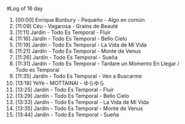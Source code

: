 #Log of 16 day

1. [00:00] Enrique Bunbury - Pequeño - Algo en común
1. [11:09] Céu - Vagarosa - Grains de Beauté
1. [11:11] Jardín - Todo Es Temporal - Fluir
1. [11:16] Jardín - Todo Es Temporal - Bello Cielo
1. [11:19] Jardín - Todo Es Temporal - La Vida de Mi Vida
1. [11:21] Jardín - Todo Es Temporal - Monte de Venus
1. [11:26] Jardín - Todo Es Temporal - Sueña
1. [11:31] Jardín - Todo Es Temporal - Tardare un Momento En Llegar / Todo es Temporal
1. [11:35] Jardín - Todo Es Temporal - Ven a Buscarme
1. [13:18] YeYe - MOTTAINAI - ゆらゆら
1. [13:25] Jardín - Todo Es Temporal - Fluir
1. [13:29] Jardín - Todo Es Temporal - Bello Cielo
1. [13:33] Jardín - Todo Es Temporal - La Vida de Mi Vida
1. [13:35] Jardín - Todo Es Temporal - Monte de Venus
1. [13:44] Jardín - Todo Es Temporal - Sueña
